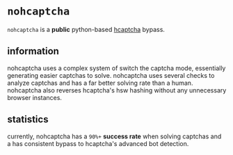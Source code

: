 # `nohcaptcha`
`nohcaptcha` is a **public** python-based [hcaptcha](https://hcaptcha.com) bypass.

## information
nohcaptcha uses a complex system of switch the captcha mode, essentially generating easier captchas to solve. nohcaptcha uses several checks to analyze captchas and has a far better solving rate than a human. nohcaptcha also reverses hcaptcha's hsw hashing without any unnecessary browser instances.

## statistics
currently, nohcaptcha has a ``90%+`` **success rate** when solving captchas and a has consistent bypass to hcaptcha's advanced bot detection.
